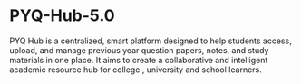# PYQ-Hub-5.0
PYQ Hub is a centralized, smart platform designed to help students access, upload, and manage previous year question papers, notes, and study materials in one place. It aims to create a collaborative and intelligent academic resource hub for college , university and school learners. 
